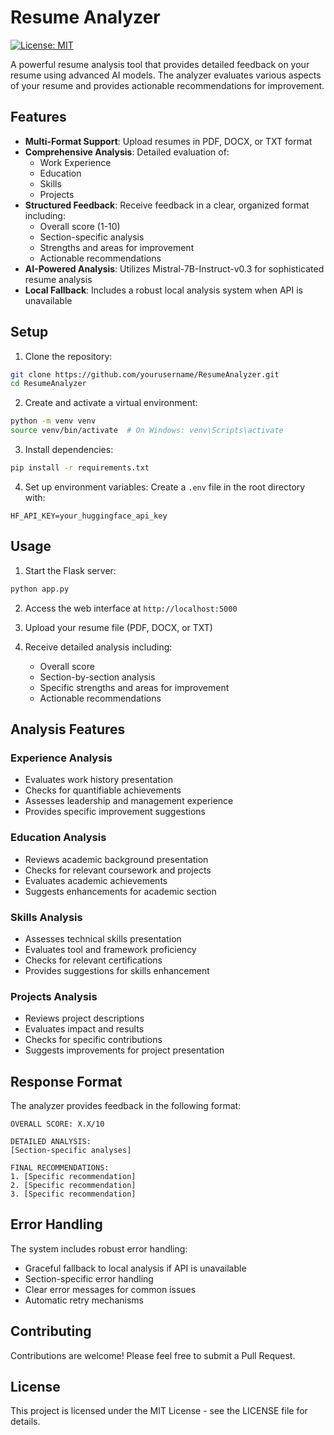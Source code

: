 # Resume Analyzer
[![License: MIT](https://img.shields.io/badge/License-MIT-yellow.svg)](https://opensource.org/licenses/MIT)

A powerful resume analysis tool that provides detailed feedback on your resume using advanced AI models. The analyzer evaluates various aspects of your resume and provides actionable recommendations for improvement.

## Features

- **Multi-Format Support**: Upload resumes in PDF, DOCX, or TXT format
- **Comprehensive Analysis**: Detailed evaluation of:
  - Work Experience
  - Education
  - Skills
  - Projects
- **Structured Feedback**: Receive feedback in a clear, organized format including:
  - Overall score (1-10)
  - Section-specific analysis
  - Strengths and areas for improvement
  - Actionable recommendations
- **AI-Powered Analysis**: Utilizes Mistral-7B-Instruct-v0.3 for sophisticated resume analysis
- **Local Fallback**: Includes a robust local analysis system when API is unavailable

## Setup

1. Clone the repository:
```bash
git clone https://github.com/yourusername/ResumeAnalyzer.git
cd ResumeAnalyzer
```

2. Create and activate a virtual environment:
```bash
python -m venv venv
source venv/bin/activate  # On Windows: venv\Scripts\activate
```

3. Install dependencies:
```bash
pip install -r requirements.txt
```

4. Set up environment variables:
Create a `.env` file in the root directory with:
```
HF_API_KEY=your_huggingface_api_key
```

## Usage

1. Start the Flask server:
```bash
python app.py
```

2. Access the web interface at `http://localhost:5000`

3. Upload your resume file (PDF, DOCX, or TXT)

4. Receive detailed analysis including:
   - Overall score
   - Section-by-section analysis
   - Specific strengths and areas for improvement
   - Actionable recommendations

## Analysis Features

### Experience Analysis
- Evaluates work history presentation
- Checks for quantifiable achievements
- Assesses leadership and management experience
- Provides specific improvement suggestions

### Education Analysis
- Reviews academic background presentation
- Checks for relevant coursework and projects
- Evaluates academic achievements
- Suggests enhancements for academic section

### Skills Analysis
- Assesses technical skills presentation
- Evaluates tool and framework proficiency
- Checks for relevant certifications
- Provides suggestions for skills enhancement

### Projects Analysis
- Reviews project descriptions
- Evaluates impact and results
- Checks for specific contributions
- Suggests improvements for project presentation

## Response Format

The analyzer provides feedback in the following format:

```
OVERALL SCORE: X.X/10

DETAILED ANALYSIS:
[Section-specific analyses]

FINAL RECOMMENDATIONS:
1. [Specific recommendation]
2. [Specific recommendation]
3. [Specific recommendation]
```

## Error Handling

The system includes robust error handling:
- Graceful fallback to local analysis if API is unavailable
- Section-specific error handling
- Clear error messages for common issues
- Automatic retry mechanisms

## Contributing

Contributions are welcome! Please feel free to submit a Pull Request.

## License

This project is licensed under the MIT License - see the LICENSE file for details. 
